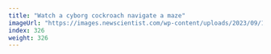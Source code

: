 ```yaml
---
title: "Watch a cyborg cockroach navigate a maze"
imageUrl: "https://images.newscientist.com/wp-content/uploads/2023/09/18122511/SEI_171749670.jpg?width=788"
index: 326
weight: 326
---
```

